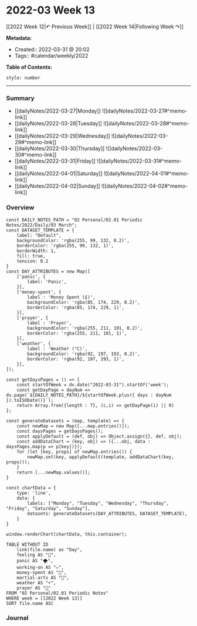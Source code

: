 
# 2022-03 Week 13

[[2022 Week 12|↶ Previous Week]] | [[2022 Week 14|Following Week ↷]]

**Metadata:**
- Created:: 2022-03-31 @ 20:02
- Tags:: #calendar/weekly/2022

**Table of Contents:**
```toc
style: number
```

___

### Summary
- [[dailyNotes/2022-03-27|Monday]]
	![[dailyNotes/2022-03-27#^memo-link]]
- [[dailyNotes/2022-03-28|Tuesday]]
	![[dailyNotes/2022-03-28#^memo-link]]
- [[dailyNotes/2022-03-29|Wednesday]]
	![[dailyNotes/2022-03-29#^memo-link]]
- [[dailyNotes/2022-03-30|Thursday]]
	![[dailyNotes/2022-03-30#^memo-link]]
- [[dailyNotes/2022-03-31|Friday]]
	![[dailyNotes/2022-03-31#^memo-link]]
- [[dailyNotes/2022-04-01|Saturday]]
	![[dailyNotes/2022-04-01#^memo-link]]
- [[dailyNotes/2022-04-02|Sunday]]
	![[dailyNotes/2022-04-02#^memo-link]]

### Overview
```dataviewjs
const DAILY_NOTES_PATH = "02 Personal/02.01 Periodic Notes/2022/Daily/03 March";
const DATASET_TEMPLATE = {
	label: "Default",
	backgroundColor: 'rgba(255, 99, 132, 0.2)',
	borderColor: 'rgba(255, 99, 132, 1)',
	borderWidth: 1,
	fill: true,
	tension: 0.2
}
const DAY_ATTRIBUTES = new Map([
	['panic', {
		label: 'Panic',
	}],
	['money-spent', {
		label : 'Money Spent (£)',
		backgroundColor: 'rgba(85, 174, 229, 0.2)',
		borderColor: 'rgba(85, 174, 229, 1)',
	}],
	['prayer', {
		label : 'Prayer',
		backgroundColor: 'rgba(255, 211, 101, 0.2)',
		borderColor: 'rgba(255, 211, 101, 1)',
	}],
	['weather', {
		label : 'Weather (°C)',
		backgroundColor: 'rgba(92, 197, 193, 0.2)',
		borderColor: 'rgba(92, 197, 193, 1)',
	}],
]);

const getDaysPages = () => {
	const startOfWeek = dv.date("2022-03-31").startOf('week'); 
	const getDayPage = dayNum => dv.page(`${DAILY_NOTES_PATH}/${startOfWeek.plus({ days : dayNum }).toISODate()}`);
	return Array.from({length : 7}, (c,i) => getDayPage(i) || 0)
};

const generateDatasets = (map, template) => {
	const newMap = new Map([...map.entries()]);
	const daysPages = getDaysPages();
	const applyDefault = (def, obj) => Object.assign({}, def, obj);
	const addDataChart = (key, obj) => ({...obj, data : daysPages.map(p => p[key])});
	for (let [key, props] of newMap.entries()) {
		newMap.set(key, applyDefault(template, addDataChart(key, props)));
	}
	return [...newMap.values()];
}

const chartData = {
	type: 'line',
	data: {
		labels: ["Monday", "Tuesday", "Wednesday", "Thursday", "Friday", "Saturday", "Sunday"],
		datasets: generateDatasets(DAY_ATTRIBUTES, DATASET_TEMPLATE),
	}
}

window.renderChart(chartData, this.container);
```

```dataview
TABLE WITHOUT ID
	link(file.name) as "Day",
	feeling AS "💭",
	panic AS "🌪️",
	working-on AS "✏️",
	money-spent AS "💸",
	martial-arts AS "🥋",
	weather AS "☀️",
	prayer AS "🕋"
FROM "02 Personal/02.01 Periodic Notes"
WHERE week = [[2022 Week 13]]
SORT file.name ASC
```

### Journal